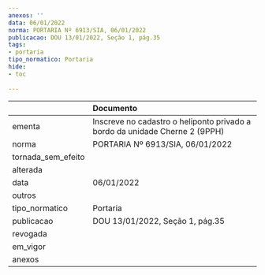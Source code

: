 ```yaml
---
anexos: ''
data: 06/01/2022
norma: PORTARIA Nº 6913/SIA, 06/01/2022
publicacao: DOU 13/01/2022, Seção 1, pág.35
tags:
- portaria
tipo_normatico: Portaria
hide: 
- toc 
 
---
```


|                    | Documento                                                                   |
|:-------------------|:----------------------------------------------------------------------------|
| ementa             | Inscreve no cadastro o heliponto privado a bordo da unidade Cherne 2 (9PPH) |
| norma              | PORTARIA Nº 6913/SIA, 06/01/2022                                            |
| tornada_sem_efeito |                                                                             |
| alterada           |                                                                             |
| data               | 06/01/2022                                                                  |
| outros             |                                                                             |
| tipo_normatico     | Portaria                                                                    |
| publicacao         | DOU 13/01/2022, Seção 1, pág.35                                             |
| revogada           |                                                                             |
| em_vigor           |                                                                             |
| anexos             |                                                                             |